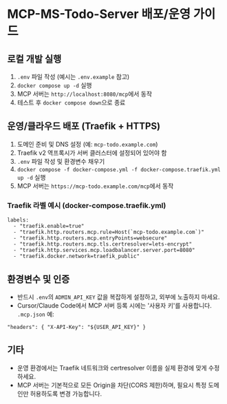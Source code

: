 # MCP-MS-Todo-Server 배포/운영 가이드

## 로컬 개발 실행
1. `.env` 파일 작성 (예시는 `.env.example` 참고)
2. `docker compose up -d` 실행
3. MCP 서버는 `http://localhost:8080/mcp`에서 동작
4. 테스트 후 `docker compose down`으로 종료

## 운영/클라우드 배포 (Traefik + HTTPS)
1. 도메인 준비 및 DNS 설정 (예: `mcp-todo.example.com`)
2. Traefik v2 역프록시가 서버 클러스터에 설정되어 있어야 함
3. `.env` 파일 작성 및 환경변수 채우기
4. `docker compose -f docker-compose.yml -f docker-compose.traefik.yml up -d` 실행
5. MCP 서버는 `https://mcp-todo.example.com/mcp`에서 동작

### Traefik 라벨 예시 (docker-compose.traefik.yml)
```
labels:
  - "traefik.enable=true"
  - "traefik.http.routers.mcp.rule=Host(`mcp-todo.example.com`)"
  - "traefik.http.routers.mcp.entryPoints=websecure"
  - "traefik.http.routers.mcp.tls.certresolver=lets-encrypt"
  - "traefik.http.services.mcp.loadbalancer.server.port=8080"
  - "traefik.docker.network=traefik_public"
```

## 환경변수 및 인증
- 반드시 `.env`의 `ADMIN_API_KEY` 값을 복잡하게 설정하고, 외부에 노출하지 마세요.
- Cursor/Claude Code에서 MCP 서버 등록 시에는 '사용자 키'를 사용합니다. `.mcp.json` 예:
```
"headers": { "X-API-Key": "${USER_API_KEY}" }
```

## 기타
- 운영 환경에서는 Traefik 네트워크와 certresolver 이름을 실제 환경에 맞게 수정하세요.
- MCP 서버는 기본적으로 모든 Origin을 차단(CORS 제한)하며, 필요시 특정 도메인만 허용하도록 변경 가능합니다.
